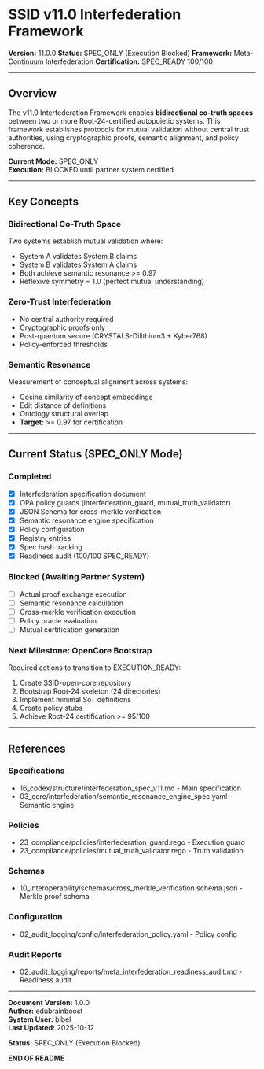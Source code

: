 # SSID v11.0 Interfederation Framework

**Version:** 11.0.0
**Status:** SPEC_ONLY (Execution Blocked)
**Framework:** Meta-Continuum Interfederation
**Certification:** SPEC_READY 100/100

---

## Overview

The v11.0 Interfederation Framework enables **bidirectional co-truth spaces** between two or more Root-24-certified autopoietic systems. This framework establishes protocols for mutual validation without central trust authorities, using cryptographic proofs, semantic alignment, and policy coherence.

**Current Mode:** SPEC_ONLY  
**Execution:** BLOCKED until partner system certified

---

## Key Concepts

### Bidirectional Co-Truth Space
Two systems establish mutual validation where:
- System A validates System B claims
- System B validates System A claims
- Both achieve semantic resonance >= 0.97
- Reflexive symmetry = 1.0 (perfect mutual understanding)

### Zero-Trust Interfederation
- No central authority required
- Cryptographic proofs only
- Post-quantum secure (CRYSTALS-Dilithium3 + Kyber768)
- Policy-enforced thresholds

### Semantic Resonance
Measurement of conceptual alignment across systems:
- Cosine similarity of concept embeddings
- Edit distance of definitions
- Ontology structural overlap
- **Target:** >= 0.97 for certification

---

## Current Status (SPEC_ONLY Mode)

### Completed

- [x] Interfederation specification document
- [x] OPA policy guards (interfederation_guard, mutual_truth_validator)
- [x] JSON Schema for cross-merkle verification
- [x] Semantic resonance engine specification
- [x] Policy configuration
- [x] Registry entries
- [x] Spec hash tracking
- [x] Readiness audit (100/100 SPEC_READY)

### Blocked (Awaiting Partner System)

- [ ] Actual proof exchange execution
- [ ] Semantic resonance calculation
- [ ] Cross-merkle verification execution
- [ ] Policy oracle evaluation
- [ ] Mutual certification generation

### Next Milestone: OpenCore Bootstrap

Required actions to transition to EXECUTION_READY:
1. Create SSID-open-core repository
2. Bootstrap Root-24 skeleton (24 directories)
3. Implement minimal SoT definitions
4. Create policy stubs
5. Achieve Root-24 certification >= 95/100

---

## References

### Specifications
- 16_codex/structure/interfederation_spec_v11.md - Main specification
- 03_core/interfederation/semantic_resonance_engine_spec.yaml - Semantic engine

### Policies
- 23_compliance/policies/interfederation_guard.rego - Execution guard
- 23_compliance/policies/mutual_truth_validator.rego - Truth validation

### Schemas
- 10_interoperability/schemas/cross_merkle_verification.schema.json - Merkle proof schema

### Configuration
- 02_audit_logging/config/interfederation_policy.yaml - Policy config

### Audit Reports
- 02_audit_logging/reports/meta_interfederation_readiness_audit.md - Readiness audit

---

**Document Version:** 1.0.0  
**Author:** edubrainboost  
**System User:** bibel  
**Last Updated:** 2025-10-12

**Status:** SPEC_ONLY (Execution Blocked)

**END OF README**
